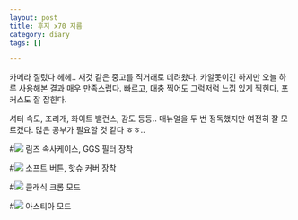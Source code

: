```yaml
---
layout: post
title: 후지 x70 지름
category: diary
tags: []

---
```


카메라 질렀다 헤헤.. 새것 같은 중고를 직거래로 데려왔다. 카알못이긴 하지만 오늘 하루 사용해본 결과 매우 만족스럽다. 빠르고, 대충 찍어도 그럭저럭 느낌 있게 찍힌다. 포커스도 잘 잡힌다.

셔터 속도, 조리개, 화이트 밸런스, 감도 등등.. 매뉴얼을 두 번 정독했지만 여전히 잘 모르겠다. 많은 공부가 필요할 것 같다 ㅎㅎ.. 

<!-- more -->

#![](__imgUrl__/1.jpeg)
림즈 속사케이스, GGS 필터 장착

#![](__imgUrl__/2.jpeg)
소프트 버튼, 핫슈 커버 장착

#![](__imgUrl__/3.jpeg)
클래식 크롬 모드

#![](__imgUrl__/4.jpeg)
아스티아 모드
